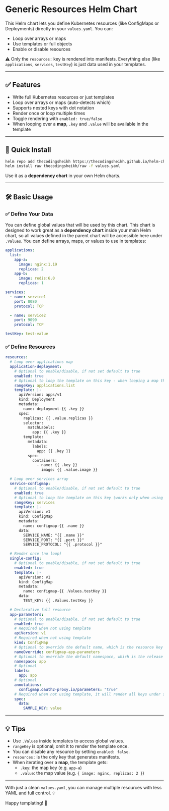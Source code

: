 # Generic Resources Helm Chart

This Helm chart lets you define Kubernetes resources (like ConfigMaps or Deployments) directly in your `values.yaml`. You can:

- Loop over arrays or maps
- Use templates or full objects
- Enable or disable resources

⚠️ Only the `resources:` key is rendered into manifests. Everything else (like `applications`, `services`, `testKey`) is just data used in your templates.

---

## ✅ Features

- Write full Kubernetes resources or just templates
- Loop over arrays or maps (auto-detects which)
- Supports nested keys with dot notation
- Render once or loop multiple times
- Toggle rendering with `enabled: true/false`
- When looping over a **map**, `.key` and `.value` will be available in the template

---

## 🚀 Quick Install

```bash
helm repo add thecodingsheikh https://thecodingsheikh.github.io/helm-charts
helm install raw thecodingsheikh/raw -f values.yaml
```

Use it as a **dependency chart** in your own Helm charts.

---

## 🛠 Basic Usage

### ✅ Define Your Data
You can define global values that will be used by this chart. This chart is designed to work great as a **dependency chart** inside your main Helm chart, so all values defined in the parent chart will be accessible here under `.Values`.
You can define arrays, maps, or values to use in templates:
```yaml
applications:
  list:
    app-a:
      image: nginx:1.19
      replicas: 2
    app-b:
      image: redis:6.0
      replicas: 1

services:
  - name: service1
    port: 8080
    protocol: TCP

  - name: service2
    port: 9090
    protocol: TCP

testKey: test-value
```

### ✅ Define Resources
```yaml
resources:
  # Loop over applications map
  application-deployment:
    # Optional to enable/disable, if not set default to true
    enabled: true
    # Optional to loop the template on this key - when looping a map the key-value keys are {{ .key }} and {{ .value }} (works only when using template key)
    rangeKey: applications.list
    template: |-
      apiVersion: apps/v1
      kind: Deployment
      metadata:
        name: deployment-{{ .key }}
      spec:
        replicas: {{ .value.replicas }}
        selector:
          matchLabels:
            app: {{ .key }}
        template:
          metadata:
            labels:
              app: {{ .key }}
          spec:
            containers:
              - name: {{ .key }}
                image: {{ .value.image }}

  # Loop over services array
  service-configmap:
    # Optional to enable/disable, if not set default to true
    enabled: true
    # Optional to loop the template on this key (works only when using template key)
    rangeKey: services
    template: |-
      apiVersion: v1
      kind: ConfigMap
      metadata:
        name: configmap-{{ .name }}
      data:
        SERVICE_NAME: "{{ .name }}"
        SERVICE_PORT: "{{ .port }}"
        SERVICE_PROTOCOL: "{{ .protocol }}"

  # Render once (no loop)
  single-config:
    # Optional to enable/disable, if not set default to true
    enabled: true
    template: |-
      apiVersion: v1
      kind: ConfigMap
      metadata:
        name: configmap-{{ .Values.testKey }}
      data:
        TEST_KEY: {{ .Values.testKey }}

  # Declarative full resource
  app-parameters:
    # Optional to enable/disable, if not set default to true
    enabled: true
    # Required when not using template
    apiVersion: v1
    # Required when not using template
    kind: ConfigMap
    # Optional to override the default name, which is the resource key
    nameOverride: configmap-app-parameters
    # Optional to override the default namespace, which is the release namespace
    namespace: app
    # Optional
    labels:
      app: app
    # Optional
    annotations:
      configmap.oauth2-proxy.io/parameters: "true"
    # Required when not using template, it will render all keys under spec as first level.
    spec:
      data:
        SAMPLE_KEY: value
```

---

## 💡 Tips

- Use `.Values` inside templates to access global values.
- `rangeKey` is optional; omit it to render the template once.
- You can disable any resource by setting `enabled: false`.
- `resources:` is the only key that generates manifests.
- When iterating over a **map**, the template gets:
  - `.key`: the map key (e.g. `app-a`)
  - `.value`: the map value (e.g. `{ image: nginx, replicas: 2 }`)

---

With just a clean `values.yaml`, you can manage multiple resources with less YAML and full control. 💡

Happy templating! 🚀

